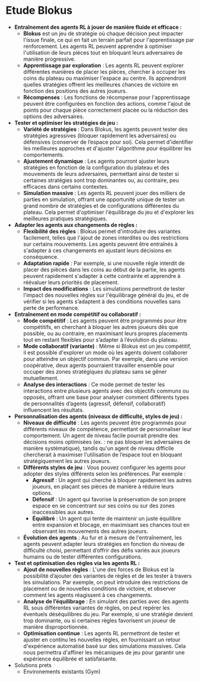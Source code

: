 # Etude Blokus

- **Entraînement des agents RL à jouer de manière fluide et efficace :**
    - **Blokus** est un jeu de stratégie où chaque décision peut impacter l'issue finale, ce qui en fait un terrain parfait pour l'apprentissage par renforcement. Les agents RL peuvent apprendre à optimiser l'utilisation de leurs pièces tout en bloquant leurs adversaires de manière progressive.
    - **Apprentissage par exploration** : Les agents RL peuvent explorer différentes manières de placer les pièces, chercher à occuper les coins du plateau ou maximiser l'espace au centre. Ils apprendront quelles stratégies offrent les meilleures chances de victoire en fonction des positions des autres joueurs.
    - **Récompenses** : Les fonctions de récompense pour l'apprentissage peuvent être configurées en fonction des actions, comme l'ajout de points pour chaque pièce correctement placée ou la réduction des options des adversaires.
- **Tester et optimiser les stratégies de jeu :**
    - **Variété de stratégies** : Dans Blokus, les agents peuvent tester des stratégies agressives (bloquer rapidement les adversaires) ou défensives (conserver de l’espace pour soi). Cela permet d'identifier les meilleures approches et d'ajuster l'algorithme pour équilibrer les comportements.
    - **Ajustement dynamique** : Les agents pourront ajuster leurs stratégies en fonction de la configuration du plateau et des mouvements de leurs adversaires, permettant ainsi de tester si certaines stratégies sont trop dominantes ou, au contraire, peu efficaces dans certains contextes.
    - **Simulation massive** : Les agents RL peuvent jouer des milliers de parties en simulation, offrant une opportunité unique de tester un grand nombre de stratégies et de configurations différentes du plateau. Cela permet d'optimiser l'équilibrage du jeu et d'explorer les meilleures pratiques stratégiques.
- **Adapter les agents aux changements de règles :**
    - **Flexibilité des règles** : Blokus permet d'introduire des variantes facilement, telles que l'ajout de zones interdites ou des restrictions sur certains mouvements. Les agents peuvent être entraînés à s'adapter à ces changements en ajustant leurs décisions en conséquence.
    - **Adaptation rapide** : Par exemple, si une nouvelle règle interdit de placer des pièces dans les coins au début de la partie, les agents peuvent rapidement s'adapter à cette contrainte et apprendre à réévaluer leurs priorités de placement.
    - **Impact des modifications** : Les simulations permettront de tester l'impact des nouvelles règles sur l'équilibrage général du jeu, et de vérifier si les agents s’adaptent à des conditions nouvelles sans perte de performance.
- **Entraînement en mode compétitif ou collaboratif :**
    - **Mode compétitif** : Les agents peuvent être programmés pour être compétitifs, en cherchant à bloquer les autres joueurs dès que possible, ou au contraire, en maximisant leurs propres placements tout en restant flexibles pour s’adapter à l’évolution du plateau.
    - **Mode collaboratif (variante)** : Même si Blokus est un jeu compétitif, il est possible d'explorer un mode où les agents doivent collaborer pour atteindre un objectif commun. Par exemple, dans une version coopérative, deux agents pourraient travailler ensemble pour occuper des zones stratégiques du plateau sans se gêner mutuellement.
    - **Analyse des interactions** : Ce mode permet de tester les interactions entre plusieurs agents avec des objectifs communs ou opposés, offrant une base pour analyser comment différents types de personnalités d’agents (agressif, défensif, collaboratif) influencent les résultats.
- **Personnalisation des agents (niveaux de difficulté, styles de jeu) :**
    - **Niveaux de difficulté** : Les agents peuvent être programmés pour différents niveaux de compétence, permettant de personnaliser leur comportement. Un agent de niveau facile pourrait prendre des décisions moins optimisées (ex. : ne pas bloquer les adversaires de manière systématique), tandis qu'un agent de niveau difficile chercherait à maximiser l'utilisation de l’espace tout en bloquant stratégiquement les autres joueurs.
    - **Différents styles de jeu** : Vous pouvez configurer les agents pour adopter des styles différents selon les préférences. Par exemple :
        - **Agressif** : Un agent qui cherche à bloquer rapidement les autres joueurs, en plaçant ses pièces de manière à réduire leurs options.
        - **Défensif** : Un agent qui favorise la préservation de son propre espace en se concentrant sur ses coins ou sur des zones inaccessibles aux autres.
        - **Équilibré** : Un agent qui tente de maintenir un juste équilibre entre expansion et blocage, en maximisant ses chances tout en observant les mouvements des autres joueurs.
    - **Évolution des agents** : Au fur et à mesure de l'entraînement, les agents peuvent adapter leurs stratégies en fonction du niveau de difficulté choisi, permettant d’offrir des défis variés aux joueurs humains ou de tester différentes configurations.
- **Test et optimisation des règles via les agents RL :**
    - **Ajout de nouvelles règles** : L'une des forces de Blokus est la possibilité d’ajouter des variantes de règles et de les tester à travers les simulations. Par exemple, on peut introduire des restrictions de placement ou de nouvelles conditions de victoire, et observer comment les agents réagissent à ces changements.
    - **Analyse de l’équilibrage** : En simulant des parties avec des agents RL sous différentes variantes de règles, on peut repérer les éventuels déséquilibres du jeu. Par exemple, si une stratégie devient trop dominante, ou si certaines règles favorisent un joueur de manière disproportionnée.
    - **Optimisation continue** : Les agents RL permettront de tester et ajuster en continu les nouvelles règles, en fournissant un retour d'expérience automatisé basé sur des simulations massives. Cela nous permettra d'affiner les mécaniques de jeu pour garantir une expérience équilibrée et satisfaisante.
- Solutions prets
    - Environements existants (Gym)